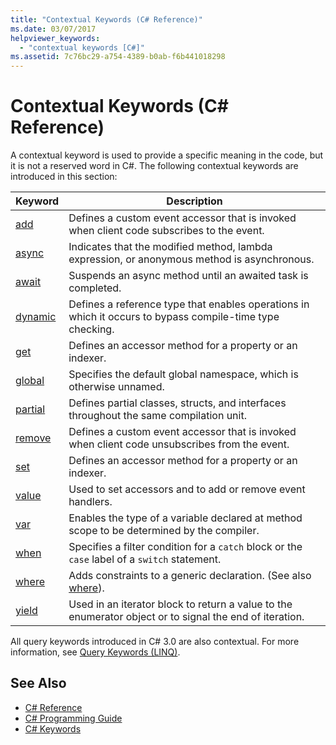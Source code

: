 ```yaml
---
title: "Contextual Keywords (C# Reference)"
ms.date: 03/07/2017
helpviewer_keywords: 
  - "contextual keywords [C#]"
ms.assetid: 7c76bc29-a754-4389-b0ab-f6b441018298
---
```

# Contextual Keywords (C# Reference)
A contextual keyword is used to provide a specific meaning in the code, but it is not a reserved word in C#. The following contextual keywords are introduced in this section:  
  
|Keyword|Description|  
|-------------|-----------------|  
|[add](../../../csharp/language-reference/keywords/add.md)|Defines a custom event accessor that is invoked when client code subscribes to the event.|  
|[async](../../../csharp/language-reference/keywords/async.md)|Indicates that the modified method, lambda expression, or anonymous method is asynchronous.|  
|[await](../../../csharp/language-reference/keywords/await.md)|Suspends an async method until an awaited task is completed.|  
|[dynamic](../../../csharp/language-reference/keywords/dynamic.md)|Defines a reference type that enables operations in which it occurs to bypass compile-time type checking.|  
|[get](../../../csharp/language-reference/keywords/get.md)|Defines an accessor method for a property or an indexer.|  
|[global](../../../csharp/language-reference/keywords/global.md)|Specifies the default global namespace, which is otherwise unnamed.|  
|[partial](../../../csharp/language-reference/keywords/partial-type.md)|Defines partial classes, structs, and interfaces throughout the same compilation unit.|  
|[remove](../../../csharp/language-reference/keywords/remove.md)|Defines a custom event accessor that is invoked when client code unsubscribes from the event.|  
|[set](../../../csharp/language-reference/keywords/set.md)|Defines an accessor method for a property or an indexer.|  
|[value](../../../csharp/language-reference/keywords/value.md)|Used to set accessors and to add or remove event handlers.|  
|[var](../../../csharp/language-reference/keywords/var.md)|Enables the type of a variable declared at method scope to be determined by the compiler.|  
|[when](when.md)|Specifies a filter condition for a `catch` block or the `case` label of a `switch` statement.|
|[where](../../../csharp/language-reference/keywords/where-generic-type-constraint.md)|Adds constraints to a generic declaration. (See also [where](../../../csharp/language-reference/keywords/where-clause.md)).|  
|[yield](../../../csharp/language-reference/keywords/yield.md)|Used in an iterator block to return a value to the enumerator object or to signal the end of iteration.|  
  
 All query keywords introduced in C# 3.0 are also contextual. For more information, see [Query Keywords (LINQ)](../../../csharp/language-reference/keywords/query-keywords.md).  
  
## See Also

- [C# Reference](../../../csharp/language-reference/index.md)  
- [C# Programming Guide](../../../csharp/programming-guide/index.md)  
- [C# Keywords](../../../csharp/language-reference/keywords/index.md)
